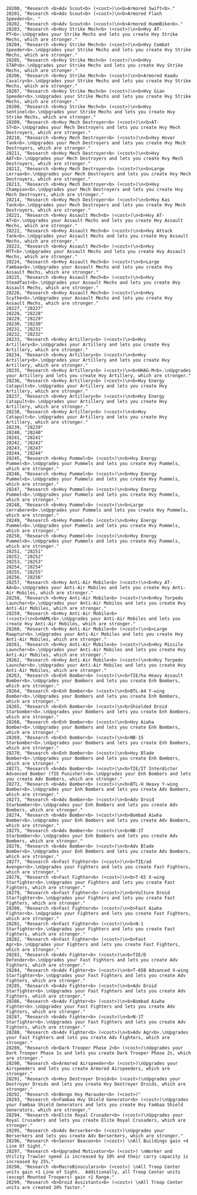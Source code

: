 ﻿```text
28200, "Research <b>Adv Scout<b> (<cost>)\n<b>Armored Swift<b>."
28201, "Research <b>Adv Scout<b> (<cost>)\n<b>Armored Flash Speeder<b>. "
28202, "Research <b>Adv Scout<b> (<cost>)\n<b>Armored HummBike<b>."
28203, "Research <b>Hvy Strike Mech<b> (<cost>)\n<b>Hvy AT-PT<b>.\nUpgrades your Strike Mechs and lets you create Hvy Strike Mechs, which are stronger."
28204, "Research <b>Hvy Strike Mech<b> (<cost>)\n<b>Hvy Combat Speeder<b>.\nUpgrades your Strike Mechs and lets you create Hvy Strike Mechs, which are stronger."
28205, "Research <b>Hvy Strike Mech<b> (<cost>)\n<b>Hvy STAP<b>.\nUpgrades your Strike Mechs and lets you create Hvy Strike Mechs, which are stronger."
28206, "Research <b>Hvy Strike Mech<b> (<cost>)\n<b>Armored Kaadu Cavalry<b>.\nUpgrades your Strike Mechs and lets you create Hvy Strike Mechs, which are stronger."
28207, "Research <b>Hvy Strike Mech<b> (<cost>)\n<b>Hvy Gian Speeder<b>.\nUpgrades your Strike Mechs and lets you create Hvy Strike Mechs, which are stronger."
28208, "Research <b>Hvy Strike Mech<b> (<cost>)\n<b>Hvy Sentinel<b>.\nUpgrades your Strike Mechs and lets you create Hvy Strike Mechs, which are stronger."
28209, "Research <b>Hvy Mech Destroyer<b> (<cost>)\n<b>AT-ST<b>.\nUpgrades your Mech Destroyers and lets you create Hvy Mech Destroyers, which are stronger."
28210, "Research <b>Hvy Mech Destroyer<b> (<cost>)\n<b>Hvy Hover Tank<b>.\nUpgrades your Mech Destroyers and lets you create Hvy Mech Destroyers, which are stronger."
28211, "Research <b>Hvy Mech Destroyer<b> (<cost>)\n<b>Hvy AAT<b>.\nUpgrades your Mech Destroyers and lets you create Hvy Mech Destroyers, which are stronger."
28212, "Research <b>Hvy Mech Destroyer<b> (<cost>)\n<b>Large Lerraa<b>.\nUpgrades your Mech Destroyers and lets you create Hvy Mech Destroyers, which are stronger."
28213, "Research <b>Hvy Mech Destroyer<b> (<cost>)\n<b>Hvy Champion<b>.\nUpgrades your Mech Destroyers and lets you create Hvy Mech Destroyers, which are stronger."
28214, "Research <b>Hvy Mech Destroyer<b> (<cost>)\n<b>Hvy Kas Tank<b>.\nUpgrades your Mech Destroyers and lets you create Hvy Mech Destroyers, which are stronger."
28221, "Research <b>Hvy Assault Mech<b> (<cost>)\n<b>Hvy AT-AT<b>.\nUpgrades your Assault Mechs and lets you create Hvy Assault Mechs, which are stronger."
28222, "Research <b>Hvy Assault Mech<b> (<cost>)\n<b>Hvy Attack Tank<b>.\nUpgrades your Assault Mechs and lets you create Hvy Assault Mechs, which are stronger."
28223, "Research <b>Hvy Assault Mech<b> (<cost>)\n<b>Hvy MTT<b>.\nUpgrades your Assault Mechs and lets you create Hvy Assault Mechs, which are stronger."
28224, "Research <b>Hvy Assault Mech<b> (<cost>)\n<b>Large Fambaa<b>.\nUpgrades your Assault Mechs and lets you create Hvy Assault Mechs, which are stronger."
28225, "Research <b>Hvy Assault Mech<b> (<cost>)\n<b>Hvy Steadfast<b>.\nUpgrades your Assault Mechs and lets you create Hvy Assault Mechs, which are stronger."
28226, "Research <b>Hvy Assault Mech<b> (<cost>)\n<b>Hvy Scythe<b>.\nUpgrades your Assault Mechs and lets you create Hvy Assault Mechs, which are stronger."
28227, "28227"
28228, "28228"
28229, "28229"
28230, "28230"
28231, "28231"
28232, "28232"
28233, "Research <b>Hvy Artillery<b> (<cost>)\n<b>Hvy Artillery<b>.\nUpgrades your Artillery and lets you create Hvy Artillery, which are stronger."
28234, "Research <b>Hvy Artillery<b> (<cost>)\n<b>Hvy Artillery<b>.\nUpgrades your Artillery and lets you create Hvy Artillery, which are stronger."
28235, "Research <b>Hvy Artillery<b> (<cost>)\n<b>HHAG-M<b>.\nUpgrades your Artillery and lets you create Hvy Artillery, which are stronger."
28236, "Research <b>Hvy Artillery<b> (<cost>)\n<b>Hvy Energy Catapult<b>.\nUpgrades your Artillery and lets you create Hvy Artillery, which are stronger."
28237, "Research <b>Hvy Artillery<b> (<cost>)\n<b>Hvy Energy Catapult<b>.\nUpgrades your Artillery and lets you create Hvy Artillery, which are stronger."
28238, "Research <b>Hvy Artillery<b> (<cost>)\n<b>Hvy Catapult<b>.\nUpgrades your Artillery and lets you create Hvy Artillery, which are stronger."
28239, "28239"
28240, "28240"
28241, "28241"
28242, "28242"
28243, "28243"
28244, "28244"
28245, "Research <b>Hvy Pummel<b> (<cost>)\n<b>Hvy Energy Pummel<b>.\nUpgrades your Pummels and lets you create Hvy Pummels, which are stronger."
28246, "Research <b>Hvy Pummel<b> (<cost>)\n<b>Hvy Energy Pummel<b>.\nUpgrades your Pummels and lets you create Hvy Pummels, which are stronger."
28247, "Research <b>Hvy Pummel<b> (<cost>)\n<b>Hvy Energy Pummel<b>.\nUpgrades your Pummels and lets you create Hvy Pummels, which are stronger."
28248, "Research <b>Hvy Pummel<b> (<cost>)\n<b>Large Cerrabore<b>.\nUpgrades your Pummels and lets you create Hvy Pummels, which are stronger."
28249, "Research <b>Hvy Pummel<b> (<cost>)\n<b>Hvy Energy Pummel<b>.\nUpgrades your Pummels and lets you create Hvy Pummels, which are stronger."
28250, "Research <b>Hvy Pummel<b> (<cost>)\n<b>Hvy Energy Pummel<b>.\nUpgrades your Pummels and lets you create Hvy Pummels, which are stronger."
28251, "28251"
28252, "28252"
28253, "28253"
28254, "28254"
28255, "28255"
28256, "28256"
28257, "Research <b>Hvy Anti-Air Mobile<b> (<cost>)\n<b>Hvy AT-AA<b>.\nUpgrades your Anti-Air Mobiles and lets you create Hvy Anti-Air Mobiles, which are stronger."
28258, "Research <b>Hvy Anti-Air Mobile<b> (<cost>)\n<b>Hvy Torpedo Launcher<b>.\nUpgrades your Anti-Air Mobiles and lets you create Hvy Anti-Air Mobiles, which are stronger."
28259, "Research <b>Hvy Anti-Air Mobile<b> (<cost>)\n<b>HAML<b>.\nUpgrades your Anti-Air Mobiles and lets you create Hvy Anti-Air Mobiles, which are stronger."
28260, "Research <b>Hvy Anti-Air Mobile<b> (<cost>)\n<b>Large Raaptur<b>.\nUpgrades your Anti-Air Mobiles and lets you create Hvy Anti-Air Mobiles, which are stronger."
28261, "Research <b>Hvy Anti-Air Mobile<b> (<cost>)\n<b>Hvy Missile Launcher<b>.\nUpgrades your Anti-Air Mobiles and lets you create Hvy Anti-Air Mobiles, which are stronger."
28262, "Research <b>Hvy Anti-Air Mobile<b> (<cost>)\n<b>Hvy Torpedo Launcher<b>.\nUpgrades your Anti-Air Mobiles and lets you create Hvy Anti-Air Mobiles, which are stronger."
28263, "Research <b>Enh Bomber<b> (<cost>)\n<b>TIE/ha Heavy Assault Bomber<b>.\nUpgrades your Bombers and lets you create Enh Bombers, which are stronger."
28264, "Research <b>Enh Bomber<b> (<cost>)\n<b>BTL-A4 Y-wing Bomber<b>.\nUpgrades your Bombers and lets you create Enh Bombers, which are stronger."
28265, "Research <b>Enh Bomber<b> (<cost>)\n<b>Shielded Droid Starbomber<b>.\nUpgrades your Bombers and lets you create Enh Bombers, which are stronger."
28268, "Research <b>Enh Bomber<b> (<cost>)\n<b>Hvy Aiwha Bomber<b>.\nUpgrades your Bombers and lets you create Enh Bombers, which are stronger."
28269, "Research <b>Enh Bomber<b> (<cost>)\n<b>NB-1S Starbomber<b>.\nUpgrades your Bombers and lets you create Enh Bombers, which are stronger."
28270, "Research <b>Enh Bomber<b> (<cost>)\n<b>Hvy Blade Bomber<b>.\nUpgrades your Bombers and lets you create Enh Bombers, which are stronger."
28271, "Research <b>Adv Bomber<b> (<cost>)\n<b>TIE/IT Interdictor Advanced Bomber (TIE Punisher)<b>.\nUpgrades your Enh Bombers and lets you create Adv Bombers, which are stronger."
28272, "Research <b>Adv Bomber<b> (<cost>)\n<b>BTL-H Heavy Y-wing Bomber<b>.\nUpgrades your Enh Bombers and lets you create Adv Bombers, which are stronger."
28273, "Research <b>Adv Bomber<b> (<cost>)\n<b>Adv Droid Starbomber<b>.\nUpgrades your Enh Bombers and lets you create Adv Bombers, which are stronger."
28274, "Research <b>Adv Bomber<b> (<cost>)\n<b>Bombad Aiwha Bomber<b>.\nUpgrades your Enh Bombers and lets you create Adv Bombers, which are stronger."
28275, "Research <b>Adv Bomber<b> (<cost>)\n<b>NB-1T Starbomber<b>.\nUpgrades your Enh Bombers and lets you create Adv Bombers, which are stronger."
28276, "Research <b>Adv Bomber<b> (<cost>)\n<b>Adv Blade Bomber<b>.\nUpgrades your Enh Bombers and lets you create Adv Bombers, which are stronger."
28277, "Research <b>Fast Fighter<b> (<cost>)\n<b>TIE/ad Avenger<b>.\nUpgrades your Fighters and lets you create Fast Fighters, which are stronger."
28278, "Research <b>Fast Fighter<b> (<cost>)\n<b>T-65 X-wing Starfighter<b>.\nUpgrades your Fighters and lets you create Fast Fighters, which are stronger."
28279, "Research <b>Fast Fighter<b> (<cost>)\n<b>Vulture Droid Starfighter<b>.\nUpgrades your Fighters and lets you create Fast Fighters, which are stronger."
28280, "Research <b>Fast Fighter<b> (<cost>)\n<b>Fast Aiwha Fighter<b>.\nUpgrades your Fighters and lets you create Fast Fighters, which are stronger."
28281, "Research <b>Fast Fighter<b> (<cost>)\n<b>N-1 Starfighter<b>.\nUpgrades your Fighters and lets you create Fast Fighters, which are stronger."
28282, "Research <b>Fast Fighter<b> (<cost>)\n<b>Fast Agr<b>.\nUpgrades your Fighters and lets you create Fast Fighters, which are stronger."
28283, "Research <b>Adv Fighter<b> (<cost>)\n<b>TIE/D Defender<b>.\nUpgrades your Fast Fighters and lets you create Adv Fighters, which are stronger."
28284, "Research <b>Adv Fighter<b> (<cost>)\n<b>T-65B Advanced X-wing Starfighter<b>.\nUpgrades your Fast Fighters and lets you create Adv Fighters, which are stronger."
28285, "Research <b>Adv Fighter<b> (<cost>)\n<b>Adv Droid Starfighter<b>.\nUpgrades your Fast Fighters and lets you create Adv Fighters, which are stronger."
28286, "Research <b>Adv Fighter<b> (<cost>)\n<b>Bombad Aiwha Fighter<b>.\nUpgrades your Fast Fighters and lets you create Adv Fighters, which are stronger."
28287, "Research <b>Adv Fighter<b> (<cost>)\n<b>N-1T Starfighter<b>.\nUpgrades your Fast Fighters and lets you create Adv Fighters, which are stronger."
28288, "Research <b>Adv Fighter<b> (<cost>)\n<b>Adv Agr<b>.\nUpgrades your Fast Fighters and lets you create Adv Fighters, which are stronger."
28289, "Research <b>Dark Trooper Phase 2<b> (<cost>)\nUpgrades your Dark Trooper Phase 1s and lets you create Dark Trooper Phase 2s, which are stronger."
28290, "Research <b>Armored Airspeeder<b> (<cost>)\nUpgrades your Airspeeders and lets you create Armored Airspeeders, which are stronger."
28291, "Research <b>Hvy Destroyer Droid<b> (<cost>)\nUpgrades your Destroyer Droids and lets you create Hvy Destroyer Droids, which are stronger."
28292, "Research <b>Bongo Hvy Marauder<b> (<cost>)"
28293, "Research <b>Fambaa Hvy Shield Generator<b> (<cost>)\nUpgrades your Fambaa Shield Generators and lets you create Hvy Fambaa Shield Generators, which are stronger."
28294, "Research <b>Elite Royal Crusader<b> (<cost>)\nUpgrades your Royal Crusaders and lets you create Elite Royal Crusaders, which are stronger."
28295, "Research <b>Adv Berserker<b> (<cost>)\nUpgrades your Berserkers and lets you create Adv Berserkers, which are stronger."
28296, "Research <b>Sensor Beacon<b> (<cost>) \nAll Buildings gain +4 Line Of Sight."
28297, "Research <b>Upgraded Motivator<b> (<cost>) \nWorker and Utility Trawler speed is increased by 10% and their carry capacity is increased by 25%."
28298, "Research <b>MacroBinoculars<b> (<cost>) \nAll Troop Center units gain +1 Line of Sight.  Additionally, all Troop Center units (except Mounted Troopers) gain +1 Range."
28299, "Research <b>Droid Assistants<b> (<cost>) \nAll Troop Center units are created 20% faster."
```
